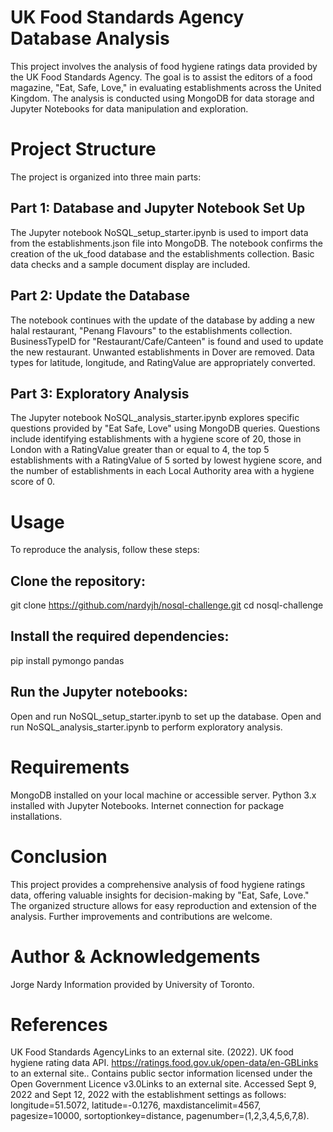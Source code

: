 # UK Food Standards Agency Database Analysis

This project involves the analysis of food hygiene ratings data provided by the UK Food Standards Agency. The goal is to assist the editors of a food magazine, "Eat, Safe, Love," in evaluating establishments across the United Kingdom. The analysis is conducted using MongoDB for data storage and Jupyter Notebooks for data manipulation and exploration.

# Project Structure
The project is organized into three main parts:

## Part 1: Database and Jupyter Notebook Set Up
The Jupyter notebook NoSQL_setup_starter.ipynb is used to import data from the establishments.json file into MongoDB.
The notebook confirms the creation of the uk_food database and the establishments collection.
Basic data checks and a sample document display are included.

## Part 2: Update the Database
The notebook continues with the update of the database by adding a new halal restaurant, "Penang Flavours" to the establishments collection.
BusinessTypeID for "Restaurant/Cafe/Canteen" is found and used to update the new restaurant.
Unwanted establishments in Dover are removed.
Data types for latitude, longitude, and RatingValue are appropriately converted.

## Part 3: Exploratory Analysis
The Jupyter notebook NoSQL_analysis_starter.ipynb explores specific questions provided by "Eat Safe, Love" using MongoDB queries.
Questions include identifying establishments with a hygiene score of 20, those in London with a RatingValue greater than or equal to 4, the top 5 establishments with a RatingValue of 5 sorted by lowest hygiene score, and the number of establishments in each Local Authority area with a hygiene score of 0.

# Usage
To reproduce the analysis, follow these steps:

## Clone the repository:
git clone https://github.com/nardyjh/nosql-challenge.git
cd nosql-challenge

## Install the required dependencies:
pip install pymongo pandas

## Run the Jupyter notebooks:
Open and run NoSQL_setup_starter.ipynb to set up the database.
Open and run NoSQL_analysis_starter.ipynb to perform exploratory analysis.

# Requirements
MongoDB installed on your local machine or accessible server.
Python 3.x installed with Jupyter Notebooks.
Internet connection for package installations.

# Conclusion
This project provides a comprehensive analysis of food hygiene ratings data, offering valuable insights for decision-making by "Eat, Safe, Love." The organized structure allows for easy reproduction and extension of the analysis. Further improvements and contributions are welcome. 

# Author & Acknowledgements
Jorge Nardy
Information provided by University of Toronto. 

# References
UK Food Standards AgencyLinks to an external site. (2022). UK food hygiene rating data API. https://ratings.food.gov.uk/open-data/en-GBLinks to an external site.. Contains public sector information licensed under the Open Government Licence v3.0Links to an external site.
Accessed Sept 9, 2022 and Sept 12, 2022 with the establishment settings as follows: longitude=51.5072, latitude=-0.1276, maxdistancelimit=4567, pagesize=10000, sortoptionkey=distance, pagenumber=(1,2,3,4,5,6,7,8).